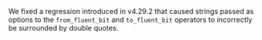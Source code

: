 We fixed a regression introduced in v4.29.2 that caused strings passed as
options to the `from_fluent_bit` and `to_fluent_bit` operators to incorrectly be
surrounded by double quotes.
